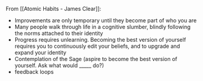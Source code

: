 From [[Atomic Habits - James Clear]]:

- Improvements are only temporary until they become part of who you are
- Many people walk through life in a cognitive slumber, blindly following the norms attached to their identity
- Progress requires unlearning. Becoming the best version of yourself requires you to continuously edit your beliefs, and to upgrade and expand your identity
- Contemplation of the Sage (aspire to become the best version of yourself. Ask what would _____ do?)
- feedback loops


